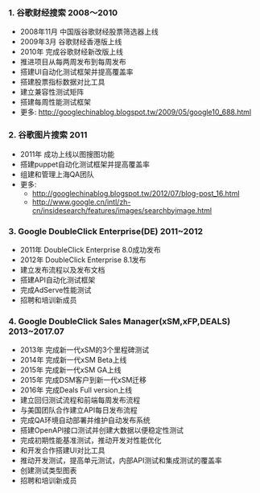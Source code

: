 


### 1. 谷歌财经搜索 2008～2010 ###
- 2008年11月 中国版谷歌财经股票筛选器上线
- 2009年3月 谷歌财经香港版上线
- 2010年 完成谷歌财经新改版上线
- 推进项目从每两周发布到每周发布
- 搭建UI自动化测试框架并提高覆盖率
- 搭建股票指标数据对比工具
- 建立兼容性测试矩阵
- 搭建每周性能测试框架
- 更多: http://googlechinablog.blogspot.tw/2009/05/google10_688.html

### 2. 谷歌图片搜索 2011 ###
- 2011年 成功上线以图搜图功能
- 搭建puppet自动化测试框架并提高覆盖率
- 组建和管理上海QA团队
- 更多: 
  - http://googlechinablog.blogspot.tw/2012/07/blog-post_16.html
  - http://www.google.cn/intl/zh-cn/insidesearch/features/images/searchbyimage.html

### 3. Google DoubleClick Enterprise(DE) 2011~2012 ###
- 2011年 DoubleClick Enterprise 8.0成功发布
- 2012年 DoubleClick Enterprise 8.1发布
- 建立发布流程以及发布文档
- 搭建API自动化测试框架
- 完成AdServe性能测试
- 招聘和培训新成员

### 4. Google DoubleClick Sales Manager(xSM,xFP,DEALS) 2013~2017.07 ###
- 2013年 完成新一代xSM的3个里程碑测试
- 2014年 完成新一代xSM Beta上线
- 2015年 完成新一代xSM GA上线
- 2015年 完成DSM客户到新一代xSM迁移
- 2016年 完成Deals Full version上线
- 建立回归测试流程和前端每周发布流程
- 与美国团队合作建立API每日发布流程
- 完成QA环境自动部署并维护自动发布系统
- 搭建OpenAPI接口测试并创建大数据以便稳定性测试
- 完成初期性能基准测试，推动开发对性能优化
- 和开发合作搭建UI对比工具
- 推动开发测试，提高单元测试，内部API测试和集成测试的覆盖率
- 创建测试类型图表
- 招聘和培训新成员

